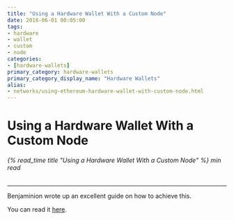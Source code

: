 ```yaml
---
title: "Using a Hardware Wallet With a Custom Node"
date: 2018-06-01 00:05:00
tags:
- hardware
- wallet
- custom
- node
categories:
- [hardware-wallets]
primary_category: hardware-wallets
primary_category_display_name: "Hardware Wallets"
alias:
- networks/using-ethereum-hardware-wallet-with-custom-node.html
---
```


# __Using a Hardware Wallet With a Custom Node__
###### {% read_time title "Using a Hardware Wallet With a Custom Node" %} min read
***

Benjaminion wrote up an excellent guide on how to achieve this.

You can read it [here][excellentGuide].

[excellentGuide]: https://github.com/benjaminion/eth-parity-qnap/wiki/Connecting-to-MyEtherWallet